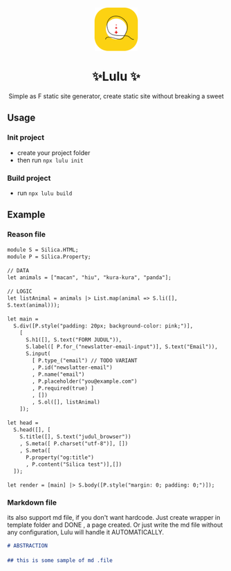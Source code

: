 <p align="center">
  <img height="100" src="./lulu.png" />
</p>

<h1 align="center">✨Lulu ✨</h1>

<p align="center">
Simple as F static site generator, create static site without breaking a sweet
</p>

## Usage

### Init project

- create your project folder
- then run `npx lulu init`

### Build project

- run `npx lulu build`

## Example

### Reason file

```re
module S = Silica.HTML;
module P = Silica.Property;

// DATA
let animals = ["macan", "hiu", "kura-kura", "panda"];

// LOGIC
let listAnimal = animals |> List.map(animal => S.li([], S.text(animal)));

let main =
  S.div([P.style("padding: 20px; background-color: pink;")],
    [
      S.h1([], S.text("FORM JUDUL")),
      S.label([ P.for_("newslatter-email-input")], S.text("Email")),
      S.input(
        [ P.type_("email") // TODO VARIANT
        , P.id("newslatter-email")
        , P.name("email")
        , P.placeholder("you@example.com")
        , P.required(true) ]
        , [])
        , S.ol([], listAnimal)
    ]);

let head =
  S.head([], [
    S.title([], S.text("judul_browser"))
    , S.meta([ P.charset("utf-8")], [])
    , S.meta([
      P.property("og:title")
      , P.content("Silica test")],[])
  ]);

let render = [main] |> S.body([P.style("margin: 0; padding: 0;")]);
```

### Markdown file

its also support md file, if you don't want hardcode. Just create wrapper in template folder and DONE , a page created. Or just write the md file without any configuration, Lulu will handle it AUTOMATICALLY.

```markdown
# ABSTRACTION

## this is some sample of md .file
```
